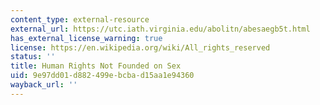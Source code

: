 ```yaml
---
content_type: external-resource
external_url: https://utc.iath.virginia.edu/abolitn/abesaegb5t.html
has_external_license_warning: true
license: https://en.wikipedia.org/wiki/All_rights_reserved
status: ''
title: Human Rights Not Founded on Sex
uid: 9e97dd01-d882-499e-bcba-d15aa1e94360
wayback_url: ''
---
```

